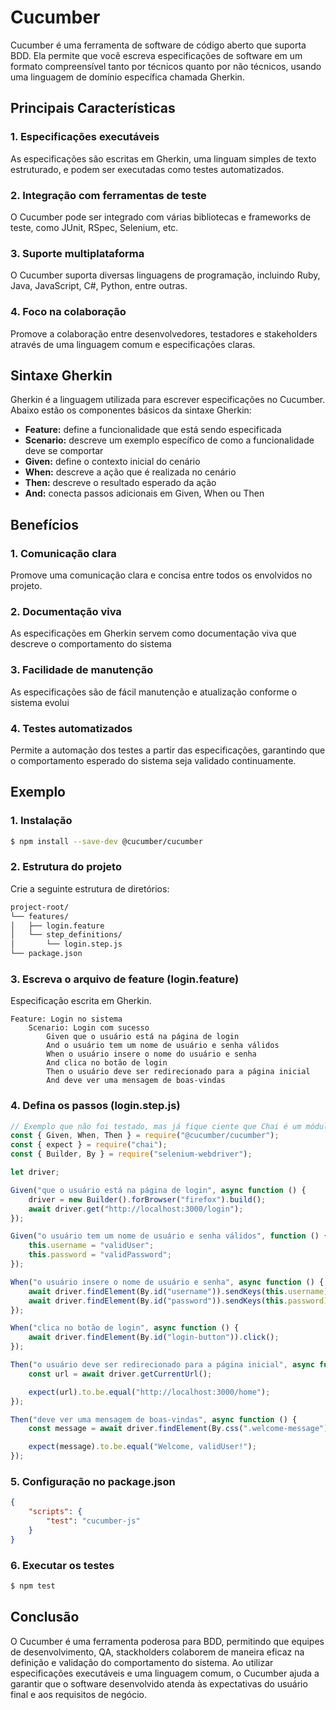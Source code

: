 # Cucumber

Cucumber é uma ferramenta de software de código aberto que suporta BDD. Ela permite que você escreva especificações de software em um formato compreensível tanto por técnicos quanto por não técnicos, usando uma linguagem de domínio específica chamada Gherkin.

## Principais Características

### 1. Especificações executáveis

As especificações são escritas em Gherkin, uma linguam simples de texto estruturado, e podem ser executadas como testes automatizados.

### 2. Integração com ferramentas de teste

O Cucumber pode ser integrado com várias bibliotecas e frameworks de teste, como JUnit, RSpec, Selenium, etc.

### 3. Suporte multiplataforma

O Cucumber suporta diversas linguagens de programação, incluindo Ruby, Java, JavaScript, C#, Python, entre outras.

### 4. Foco na colaboração

Promove a colaboração entre desenvolvedores, testadores e stakeholders através de uma linguagem comum e especificações claras.

## Sintaxe Gherkin

Gherkin é a linguagem utilizada para escrever especificações no Cucumber. Abaixo estão os componentes básicos da sintaxe Gherkin:

- **Feature:** define a funcionalidade que está sendo especificada
- **Scenario:** descreve um exemplo específico de como a funcionalidade deve se comportar
- **Given:** define o contexto inicial do cenário
- **When:** descreve a ação que é realizada no cenário
- **Then:** descreve o resultado esperado da ação
- **And:** conecta passos adicionais em Given, When ou Then

## Benefícios

### 1. Comunicação clara

Promove uma comunicação clara e concisa entre todos os envolvidos no projeto.

### 2. Documentação viva

As especificações em Gherkin servem como documentação viva que descreve o comportamento do sistema

### 3. Facilidade de manutenção

As especificações são de fácil manutenção e atualização conforme o sistema evolui

### 4. Testes automatizados

Permite a automação dos testes a partir das especificações, garantindo que o comportamento esperado do sistema seja validado continuamente.

## Exemplo

### 1. Instalação

```Bash
$ npm install --save-dev @cucumber/cucumber
```

### 2. Estrutura do projeto

Crie a seguinte estrutura de diretórios:

```Bash
project-root/
└── features/
│   ├── login.feature
│   └── step_definitions/
│       └── login.step.js
└── package.json
```

### 3. Escreva o arquivo de feature (login.feature)

Especificação escrita em Gherkin.

```Gherkin
Feature: Login no sistema
    Scenario: Login com sucesso
        Given que o usuário está na página de login
        And o usuário tem um nome de usuário e senha válidos
        When o usuário insere o nome do usuário e senha
        And clica no botão de login
        Then o usuário deve ser redirecionado para a página inicial
        And deve ver uma mensagem de boas-vindas
```

### 4. Defina os passos (login.step.js)

```JavaScript
// Exemplo que não foi testado, mas já fique ciente que Chai é um módulo ES.
const { Given, When, Then } = require("@cucumber/cucumber");
const { expect } = require("chai");
const { Builder, By } = require("selenium-webdriver");

let driver;

Given("que o usuário está na página de login", async function () {
    driver = new Builder().forBrowser("firefox").build();
    await driver.get("http://localhost:3000/login");
});

Given("o usuário tem um nome de usuário e senha válidos", function () {
    this.username = "validUser";
    this.password = "validPassword";
});

When("o usuário insere o nome de usuário e senha", async function () {
    await driver.findElement(By.id("username")).sendKeys(this.username);
    await driver.findElement(By.id("password")).sendKeys(this.password);
});

When("clica no botão de login", async function () {
    await driver.findElement(By.id("login-button")).click();
});

Then("o usuário deve ser redirecionado para a página inicial", async function () {
    const url = await driver.getCurrentUrl();

    expect(url).to.be.equal("http://localhost:3000/home");
});

Then("deve ver uma mensagem de boas-vindas", async function () {
    const message = await driver.findElement(By.css(".welcome-message")).getText();

    expect(message).to.be.equal("Welcome, validUser!");
});
```

### 5. Configuração no package.json

```JSON
{
    "scripts": {
        "test": "cucumber-js"
    }
}
```

### 6. Executar os testes

```Bash
$ npm test
```

## Conclusão

O Cucumber é uma ferramenta poderosa para BDD, permitindo que equipes de desenvolvimento, QA, stackholders colaborem de maneira eficaz na definição e validação do comportamento do sistema. Ao utilizar especificações executáveis e uma linguagem comum, o Cucumber ajuda a garantir que o software desenvolvido atenda às expectativas do usuário final e aos requisitos de negócio.